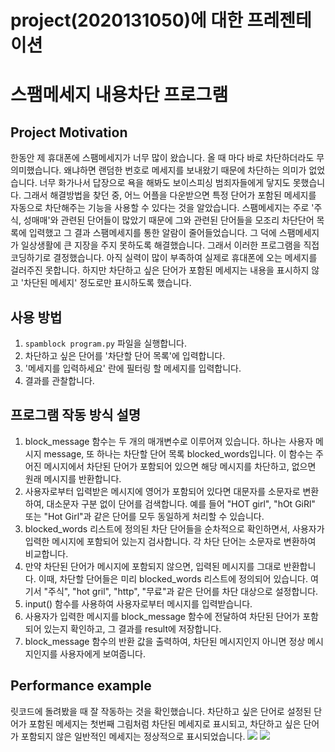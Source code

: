 # project(2020131050)에 대한 프레젠테이션

# 스팸메세지 내용차단 프로그램

## Project Motivation
한동안 제 휴대폰에 스팸메세지가 너무 많이 왔습니다. 올 때 마다 바로 차단하더라도 무의미했습니다. 왜냐하면 랜덤한 번호로 메세지를 보내왔기 때문에 차단하는 의미가 없었습니다. 너무 화가나서 답장으로 욕을 해봐도 보이스피싱 범죄자들에게 닿지도 못했습니다.
그래서 해결방법을 찾던 중, 어느 어플을 다운받으면 특정 단어가 포함된 메세지를 자동으로 차단해주는 기능을 사용할 수 있다는 것을 알았습니다. 스팸메세지는 주로 '주식, 성매매'와 관련된 단어들이 많았기 때문에 그와 관련된 단어들을 모조리 차단단어 목록에 입력했고
그 결과 스팸메세지를 통한 알람이 줄어들었습니다. 그 덕에 스팸메세지가 일상생활에 큰 지장을 주지 못하도록 해결했습니다. 그래서 이러한 프로그램을 직접 코딩하기로 결정했습니다. 아직 실력이 많이 부족하여 실제로 휴대폰에 오는 메세지를 걸러주진 못합니다. 하지만
차단하고 싶은 단어가 포함된 메세지는 내용을 표시하지 않고 '차단된 메세지' 정도로만 표시하도록 했습니다. 

## 사용 방법
1. `spamblock program.py` 파일을 실행합니다.
2. 차단하고 싶은 단어를 '차단할 단어 목록'에 입력합니다.
3. '메세지를 입력하세요' 란에 필터링 할 메세지를 입력합니다.
4. 결과를 관찰합니다.

## 프로그램 작동 방식 설명
1. block_message 함수는 두 개의 매개변수로 이루어져 있습니다. 하나는 사용자 메시지 message, 또 하나는 차단할 단어 목록 blocked_words입니다. 이 함수는 주어진 메시지에서 차단된 단어가 포함되어 있으면 해당 메시지를 차단하고, 없으면 원래 메시지를 반환합니다.
2. 사용자로부터 입력받은 메시지에 영어가 포함되어 있다면 대문자를 소문자로 변환하여, 대소문자 구분 없이 단어를 검색합니다. 예를 들어 "HOT girl", "hOt GiRl" 또는 "Hot Girl"과 같은 단어를 모두 동일하게 처리할 수 있습니다.
3. blocked_words 리스트에 정의된 차단 단어들을 순차적으로 확인하면서, 사용자가 입력한 메시지에 포함되어 있는지 검사합니다. 각 차단 단어는 소문자로 변환하여 비교합니다.
4. 만약 차단된 단어가 메시지에 포함되지 않으면, 입력된 메시지를 그대로 반환합니다. 이때, 차단할 단어들은 미리 blocked_words 리스트에 정의되어 있습니다. 여기서 "주식", "hot gril", "http", "무료"과 같은 단어를 차단 대상으로 설정합니다.
5. input() 함수를 사용하여 사용자로부터 메시지를 입력받습니다.
6. 사용자가 입력한 메시지를 block_message 함수에 전달하여 차단된 단어가 포함되어 있는지 확인하고, 그 결과를 result에 저장합니다.
7. block_message 함수의 반환 값을 출력하여, 차단된 메시지인지 아니면 정상 메시지인지를 사용자에게 보여줍니다.

## Performance example
릿코드에 돌려봤을 때 잘 작동하는 것을 확인했습니다. 
차단하고 싶은 단어로 설정된 단어가 포함된 메세지는 첫번째 그림처럼 차단된 메세지로 표시되고, 
차단하고 싶은 단어가 포함되지 않은 일반적인 메세지는 정상적으로 표시되었습니다.
<img src="example1">
<img src="example2">
